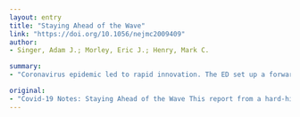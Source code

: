 ```yaml
---
layout: entry
title: "Staying Ahead of the Wave"
link: "https://doi.org/10.1056/nejmc2009409"
author:
- Singer, Adam J.; Morley, Eric J.; Henry, Mark C.

summary:
- "Coronavirus epidemic led to rapid innovation. The ED set up a forward. Report from a hard-hit hospital on Long Island, New York, explains the local corona virus epidemic. Covid-19 Notes: Staying Ahead of the Wave This report from Long Island hospital explains how the local AIDS epidemic led. to rapid innovations. It's a 'forward' report from the ED. ED's report explains why coronanavirus outbreak led to a long-hit New York hospital. A new wave led to the wave."

original:
- "Covid-19 Notes: Staying Ahead of the Wave This report from a hard-hit hospital on Long Island, New York, explains how the local coronavirus epidemic led to rapid innovation. The ED set up a forward..."
---
```


